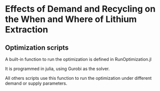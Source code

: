 # Effects of Demand and Recycling on the When and Where of Lithium Extraction

## Optimization scripts

A built-in function to run the optimization is defined in RunOptimization.jl

It is programmed in julia, using Gurobi as the solver.

All others scripts use this function to run the optimization under different demand or supply parameters.
